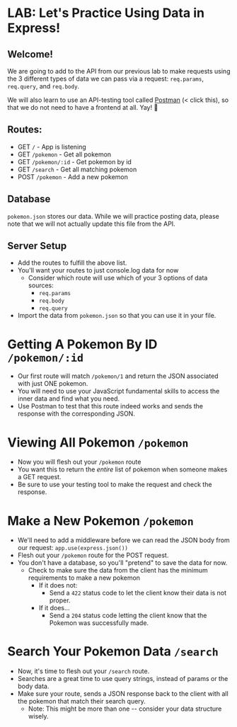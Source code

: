 # LAB: Let's Practice Using Data in Express!

## Welcome!

We are going to add to the API from our previous lab to make requests using the 3 different types of data we can pass via a request: `req.params`, `req.query`, and `req.body`.

We will also learn to use an API-testing tool called [Postman](https://postman.co) (< click this), so that we do not need to have a frontend at all. Yay! 🥳

## Routes:

* GET `/` - App is listening
* GET `/pokemon` - Get all pokemon
* GET `/pokemon/:id` - Get pokemon by id
* GET `/search` - Get all matching pokemon
* POST `/pokemon` - Add a new pokemon


## Database

`pokemon.json` stores our data. While we will practice posting data, please note that we will not actually update this file from the API.

## Server Setup

- Add the routes to fulfill the above list.
- You'll want your routes to just console.log data for now
  - Consider which route will use which of your 3 options of data sources:
    - `req.params`
    - `req.body`
    - `req.query`
- Import the data from `pokemon.json` so that you can use it in your file.

# Getting A Pokemon By ID `/pokemon/:id`

- Our first route will match `/pokemon/1` and return the JSON associated with just ONE pokemon.
- You will need to use your JavaScript fundamental skills to access the inner data and find what you need.
- Use Postman to test that this route indeed works and sends the response with the corresponding JSON.

# Viewing All Pokemon `/pokemon`

- Now you will flesh out your `/pokemon` route
- You want this to return the *entire* list of pokemon when someone makes a GET request.
- Be sure to use your testing tool to make the request and check the response.

# Make a New Pokemon `/pokemon`

- We'll need to add a middleware before we can read the JSON body from our request: `app.use(express.json())`
- Flesh out your `/pokemon` route for the POST request.
- You don't have a database, so you'll "pretend" to save the data for now.
  - Check to make sure the data from the client has the minimum requirements to make a new pokemon
    - If it does not:
      - Send a `422` status code to let the client know their data is not proper.
    - If it does...
      - Send a `204` status code letting the client know that the Pokemon was successfully made.


# Search Your Pokemon Data `/search`

- Now, it's time to flesh out your `/search` route.
- Searches are a great time to use query strings, instead of params or the body data.
- Make sure your route, sends a JSON response back to the client with all the pokemon that match their search query.
  - Note: This might be more than one -- consider your data structure wisely.

